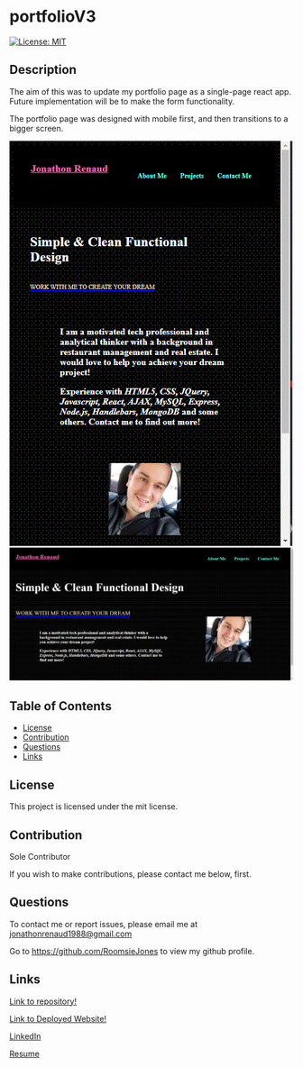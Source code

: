 # portfolioV3



[![License: MIT](https://img.shields.io/badge/License-MIT-yellow.svg)](https://opensource.org/licenses/MIT)
## Description

The aim of this was to update my portfolio page as a single-page react app.
Future implementation will be to make the form functionality. 

The portfolio page was designed with mobile first, and then transitions to a bigger screen. 

![Mobile View](/images/mobile.GIF)
![Desktop View](/images/web.GIF)
 
## Table of Contents 
* [License](#license)
* [Contribution](#contribution)
* [Questions](#questions)
* [Links](#links)
    
## License
This project is licensed under the mit license.
    
## Contribution 
    
Sole Contributor 

If you wish to make contributions, please contact me below, first.


## Questions
To contact me or report issues, please email me at jonathonrenaud1988@gmail.com

Go to https://github.com/RoomsieJones to view my github profile.    

## Links
[Link to repository!](https://github.com/roomsiejones/react-portfolio)

[Link to Deployed Website!]()

[LinkedIn](https://www.linkedin.com/in/jonathon-renaud-410910aa/)

[Resume](https://docs.google.com/document/d/1ub28BlsfOwQsW2EZ8ha5-XGSjncabLHVVOhax6jgi4w/edit?usp=sharing)
